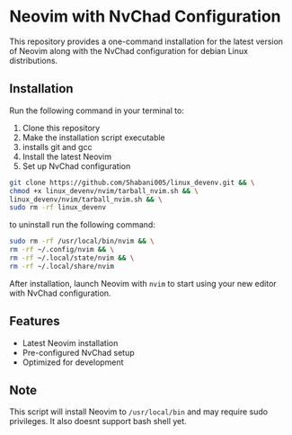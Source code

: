 # Neovim with NvChad Configuration

This repository provides a one-command installation for the latest version of Neovim along with the NvChad configuration for debian Linux distributions.

## Installation

Run the following command in your terminal to:
1. Clone this repository
2. Make the installation script executable
3. installs git and gcc 
4. Install the latest Neovim
5. Set up NvChad configuration

```bash
git clone https://github.com/Shabani005/linux_devenv.git && \
chmod +x linux_devenv/nvim/tarball_nvim.sh && \
linux_devenv/nvim/tarball_nvim.sh && \
sudo rm -rf linux_devenv
```

to uninstall run the following command:
```bash
sudo rm -rf /usr/local/bin/nvim && \
rm -rf ~/.config/nvim && \
rm -rf ~/.local/state/nvim && \
rm -rf ~/.local/share/nvim
```

After installation, launch Neovim with `nvim` to start using your new editor with NvChad configuration.

## Features
- Latest Neovim installation
- Pre-configured NvChad setup
- Optimized for development

## Note
This script will install Neovim to `/usr/local/bin` and may require sudo privileges.
It also doesnt support bash shell yet.
